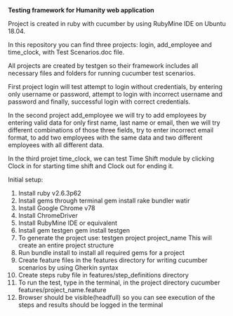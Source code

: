 **Testing framework for Humanity web application**

Project is created in ruby with cucumber by using RubyMine IDE on Ubuntu 18.04.

In this repository you can find three projects: login, add_employee and time_clock, with Test Scenarios.doc file. 

All projects are created by testgen so their framework includes all necessary files and folders
for running cucumber test scenarios.

First project login will test attempt to login without credentials, by entering only username or password, attempt to login with incorrect username and password and finally, successful login with correct credentials.

In the second project add_employee we will try to add employees
by entering valid data for only first name, last name or email,
then we will try different combinations of those three fields, try to enter incorrect email format, to add two employees with the same data
and two different employees with all different data.

In the third projet time_clock, we can test Time Shift module by clicking Clock in for starting time shift and Clock out for ending it.

Initial setup:

1. Install ruby v2.6.3p62
2. Install gems through terminal
   gem install rake bundler watir
3. Install Google Chrome v78
4. Install ChromeDriver
5. Install RubyMine IDE or equivalent
6. Install gem testgen
   gem install testgen
7. To generate the project use: 
   testgen project project_name
   This will create an entire project structure
8. Run bundle install to install all required gems for a project
9. Create feature files in the features directory for writing cucumber scenarios by using Gherkin syntax
10. Create steps ruby file in features/step_definitions directory
11. To run the test, type in the terminal, in the project directory
    cucumber features/project_name.feature
12. Browser should be visible(headfull) so you can see execution of the steps and results should be logged in the terminal 
 
   
